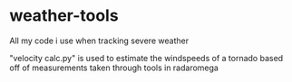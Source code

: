 # weather-tools
All my code i use when tracking severe weather

"velocity calc.py" is used to estimate the windspeeds of a tornado based off of measurements taken through tools in radaromega
